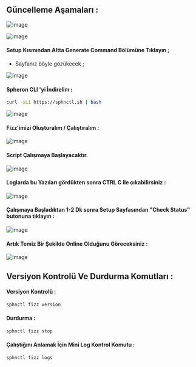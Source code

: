 ## Güncelleme Aşamaları : 

![image](https://github.com/user-attachments/assets/eab0eb38-aa23-440c-9d6a-55374ff11a39)

![image](https://github.com/user-attachments/assets/c1eaf309-dad0-4ae5-9814-3f42ef30e6ca)


#### Setup Kısmından Altta Generate Command Bölümüne Tıklayın ; 

- Sayfanız böyle gözükecek ; 


![image](https://github.com/user-attachments/assets/4c42c4cd-3b97-4c86-b1e1-51f6b08b40fa)

#### Spheron CLI 'yi İndirelim : 

```bash
curl -sL1 https://sphnctl.sh | bash
```

![image](https://github.com/user-attachments/assets/eff037c4-bc1a-46c7-8390-03ee83ebd278)


#### Fizz'imizi Oluşturalım / Çalıştıralım : 

![image](https://github.com/user-attachments/assets/b2498dec-37b3-47f7-8c9d-6b37a6386d47)

#### Script Çalışmaya Başlayacaktır.
![image](https://github.com/user-attachments/assets/eda56a4f-c676-4298-92fa-17fdc46322f1)

#### Loglarda bu Yazıları gördükten sonra CTRL C ile çıkabilirsiniz : 

![image](https://github.com/user-attachments/assets/8ff7a724-d524-4ded-94a5-ef114664d71a)


#### Çalışmaya Başladıktan 1-2 Dk sonra Setup Sayfasından "Check Status" butonuna tıklayın : 

![image](https://github.com/user-attachments/assets/8f9bb63b-09c8-4eb3-8c52-01507c6d4ad4)

#### Artık Temiz Bir Şekilde Online Olduğunu Göreceksiniz : 

![image](https://github.com/user-attachments/assets/7b643f12-f382-4c50-8c2d-182f6f85887a)


## Versiyon Kontrolü Ve Durdurma Komutları : 

#### Versiyon Kontrolü : 

```bash
sphnctl fizz version
```

#### Durdurma : 

```bash
sphnctl fizz stop
```


#### Çalıştığını Anlamak İçin Mini Log Kontrol Komutu : 

```bash
sphnctl fizz logs
```

